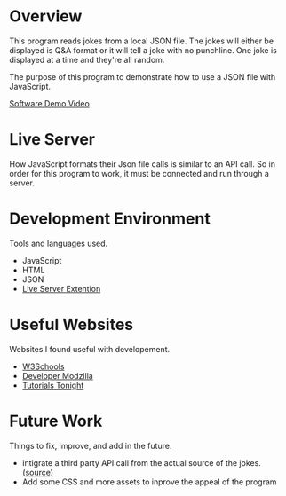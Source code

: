 
# Overview

This program reads jokes from a local JSON file. The jokes will either be displayed is Q&A format or it will tell a joke with no punchline. One joke is displayed at a time and they're all random.

The purpose of this program to demonstrate how to use a JSON file with JavaScript.

[Software Demo Video](https://youtu.be/iC1rhxl6fP0)

# Live Server

How JavaScript formats their Json file calls is similar to an API call. So in order for this program to work, it must be connected and run through a server.

# Development Environment

Tools and languages used.
* JavaScript
* HTML
* JSON
* [Live Server Extention](https://github.com/ritwickdey/vscode-live-server-plus-plus)

# Useful Websites

Websites I found useful with developement.
* [W3Schools](https://www.w3schools.com/js/js_json_intro.asp)
* [Developer Modzilla](https://developer.mozilla.org/en-US/docs/Web/API/Fetch_API/Using_Fetch)
* [Tutorials Tonight](https://www.tutorialstonight.com/read-json-file-in-javascript.php#:~:text=%203%20Ways%20To%20Read%20JSON%20In%20JavaScript,from%20a%20server...%203%20Using%20jQuery%20More%20)

# Future Work

Things to fix, improve, and add in the future.
* intigrate a third party API call from the actual source of the jokes. [(source)](https://github.com/ABSphreak/readme-jokes/blob/master/src/jokes.json)
* Add some CSS and more assets to inprove the appeal of the program